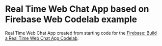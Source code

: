 # Real Time Web Chat App based on Firebase Web Codelab example

Real Time Web Chat App created from starting code for the [Firebase: Build a Real Time Web Chat App Codelab](https://codelabs.developers.google.com/codelabs/firebase-web/).


